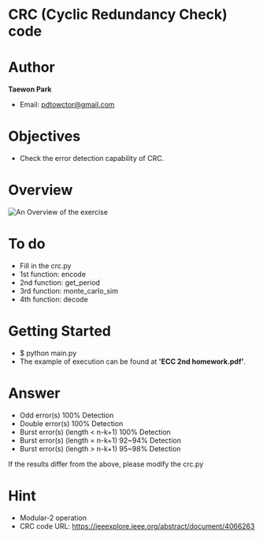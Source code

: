 # CRC (Cyclic Redundancy Check) code

# Author

**Taewon Park** 
- Email: pdtowctor@gmail.com

# Objectives
- Check the error detection capability of CRC.

# Overview
![An Overview of the exercise](https://github.com/xyz123479/ECC-exercise/blob/main/01_Basic/05_CRC_code/CRC%20code.png)

# To do
- Fill in the crc.py
- 1st function: encode
- 2nd function: get_period
- 3rd function: monte_carlo_sim
- 4th function: decode

# Getting Started
- $ python main.py
- The example of execution can be found at **'ECC 2nd homework.pdf'**.

# Answer
- Odd error(s) 100% Detection
- Double error(s) 100% Detection
- Burst error(s) (length < n-k+1) 100% Detection
- Burst error(s) (length = n-k+1) 92~94% Detection
- Burst error(s) (length > n-k+1) 95~98% Detection

If the results differ from the above, please modify the crc.py

# Hint
- Modular-2 operation
- CRC code URL: https://ieeexplore.ieee.org/abstract/document/4066263
